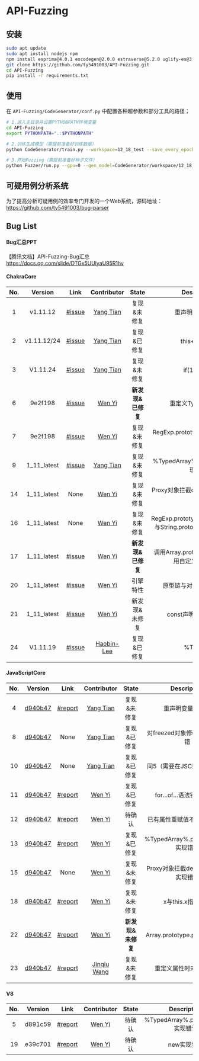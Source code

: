 # API-Fuzzing

## 安装

```bash
sudo apt update
sudo apt install nodejs npm
npm install esprima@4.0.1 escodegen@2.0.0 estraverse@5.2.0 uglify-es@3.3.9
git clone https://github.com/ty5491003/API-Fuzzing.git
cd API-Fuzzing
pip install -r requirements.txt
```



## 使用

在 `API-Fuzzing/CodeGenerator/conf.py` 中配置各种超参数和部分工具的路径；

```bash
# 1.进入主目录并设置PYTHONPATH环境变量
cd API-Fuzzing
export PYTHONPATH=".:$PYTHONPATH"

# 2.训练生成模型（需提前准备好训练数据）
python CodeGenerator/train.py --workspace=12_18_test --save_every_epoch=10 --batch_size=32 --embedding_size=32 --data_number=10000 --max_length=2000 --gpu=0 --epoch=50 --n_layers=2 --data_path=../../data/top2000FinalCorpus.db

# 3.开始Fuzzing（需提前准备好种子文件）
python Fuzzer/run.py --gpu=0 --gen_model=CodeGenerator/workspace/12_18_test/model_50.ckpt
```



## 可疑用例分析系统

为了提高分析可疑用例的效率专门开发的一个Web系统，源码地址：https://github.com/ty5491003/bug-parser



## Bug List

#### Bug汇总PPT

【腾讯文档】API-Fuzzing-Bug汇总
https://docs.qq.com/slide/DTGx5UUlyaU95R1hv

#### ChakraCore

| No.  |   Version   |                             Link                             |                Contributor                |    State    |   Description    |
| :--: | :---------: | :----------------------------------------------------------: | :---------------------------------------: | :---------: | :--------------: |
|  1   |  v1.11.12   | [#issue](https://github.com/chakra-core/ChakraCore/issues/6546) | [Yang Tian](https://github.com/ty5491003) | 复现&未修复 | 重声明变量未报错 |
|  2   | v1.11.12/24 | [#issue](https://github.com/chakra-core/ChakraCore/issues/6550) | [Yang Tian](https://github.com/ty5491003) | 复现&已修复 |   this++未报错   |
|  3   |  V1.11.24   | [#issue](https://github.com/chakra-core/ChakraCore/issues/6553) | [Yang Tian](https://github.com/ty5491003) | 复现&未修复 |   if(1)未报错    |
|  6   |   9e2f198   | [#issue](https://github.com/chakra-core/ChakraCore/issues/6567) |   [Wen Yi](https://github.com/YiWen-y)    | **新发现&已修复** | 重定义TypeError异常 |
|  7   |   9e2f198   | [#issue](https://github.com/chakra-core/ChakraCore/issues/6569) |   [Wen Yi](https://github.com/YiWen-y)    | 复现&未修复 |RegExp.prototype.toString实现错误|
| 9 | 1_11_latest | [#issue](https://github.com/microsoft/ChakraCore/issues/6503) | [Yang Tian](https://github.com/ty5491003) | 复现&未修复 |%TypedArray%.prototype.sort实现错误|
| 14 | 1_11_latest | None | [Wen Yi](https://github.com/YiWen-y) | 复现&未修复 |Proxy对象拦截defineProperty实现错误|
| 16 | 1_11_latest | None | [Wen Yi](https://github.com/YiWen-y) | 复现&未修复 |RegExp.prototype[Symbol.match]与String.prototype.match不关联|
| 17 | 1_11_latest | [#issue](https://github.com/chakra-core/ChakraCore/issues/6582) | [Wen Yi](https://github.com/YiWen-y) | **新发现&已修复** |调用Array.prototype.push时不使用自定义的set方法|
| 20 | 1_11_latest | [#issue](https://github.com/chakra-core/ChakraCore/issues/6589) | [Wen Yi](https://github.com/YiWen-y) | 引擎特性 |原型链与对象不匹配未报错|
| 21 | 1_11_latest | [#issue](https://github.com/chakra-core/ChakraCore/issues/6590) | [Wen Yi](https://github.com/YiWen-y) | 新发现&未修复 |const声明常量后可修改|
| 24 | V1.11.19 | [#issue](https://github.com/chakra-core/ChakraCore/issues/6503) | [Haobin-Lee](https://github.com/Haobin-Lee) | 复现&已修复 |%Typed%|

#### JavaScriptCore

| No.  |                           Version                            |                           Link                            |                Contributor                |  State   |   Description    |
| :--: | :----------------------------------------------------------: | :-------------------------------------------------------: | :---------------------------------------: | :------: | :--------------: |
|  4   | [d940b47](https://github.com/WebKit/WebKit-http/commit/d940b477848884f63752d25491d9dd0b9d3ccb2d) | [#report](https://bugs.webkit.org/show_bug.cgi?id=220142) | [Yang Tian](https://github.com/ty5491003) | 复现&未修复 | 重声明变量未报错 |
| 8 | [d940b47](https://github.com/WebKit/WebKit-http/commit/d940b477848884f63752d25491d9dd0b9d3ccb2d) | None | [Yang Tian](https://github.com/ty5491003) | 复现&已修复 | 对freezed对象修改length未报错 |
| 10 | [d940b47](https://github.com/WebKit/WebKit-http/commit/d940b477848884f63752d25491d9dd0b9d3ccb2d) | None | [Yang Tian](https://github.com/ty5491003) | 复现&已修复 | 同5（需要在JSC新版本验证） |
| 11 | [d940b47](https://github.com/WebKit/WebKit-http/commit/d940b477848884f63752d25491d9dd0b9d3ccb2d) | [#report](https://bugs.webkit.org/show_bug.cgi?id=220506) | [Wen Yi](https://github.com/YiWen-y) | 复现&已修复 | for...of...语法错误未报错 |
| 12 | [d940b47](https://github.com/WebKit/WebKit-http/commit/d940b477848884f63752d25491d9dd0b9d3ccb2d) | [#report](https://bugs.webkit.org/show_bug.cgi?id=220574) | [Wen Yi](https://github.com/YiWen-y) | 待确认 | 已有属性重赋值不调用set方法 |
| 13 | [d940b47](https://github.com/WebKit/WebKit-http/commit/d940b477848884f63752d25491d9dd0b9d3ccb2d) | [#report](https://bugs.webkit.org/show_bug.cgi?id=220507) | [Wen Yi](https://github.com/YiWen-y) | 复现&已修复 | %TypedArray%.prototype.sort实现错误 |
| 15 | [d940b47](https://github.com/WebKit/WebKit-http/commit/d940b477848884f63752d25491d9dd0b9d3ccb2d) | None | [Wen Yi](https://github.com/YiWen-y) | 复现&未修复 | Proxy对象拦截defineProperty实现错误 |
| 18 | [d940b47](https://github.com/WebKit/WebKit-http/commit/d940b477848884f63752d25491d9dd0b9d3ccb2d) | [#report](https://bugs.webkit.org/show_bug.cgi?id=220842) | [Wen Yi](https://github.com/YiWen-y) | 复现&未修复 | x与this.x指向不同 |
| 22 | [d940b47](https://github.com/WebKit/WebKit-http/commit/d940b477848884f63752d25491d9dd0b9d3ccb2d) | [#report](https://bugs.webkit.org/show_bug.cgi?id=221177) | [Wen Yi](https://github.com/YiWen-y) | **新发现&未修复** | Array.prototype.push实现异常 |
| 23 | [d940b47](https://github.com/WebKit/WebKit-http/commit/d940b477848884f63752d25491d9dd0b9d3ccb2d) | [#report](https://bugs.webkit.org/show_bug.cgi?id=221176) | [Jinqiu Wang](https://github.com/qiudaoyuyesok) | 复现&未修复 | 重定义属性时未更新属性 |

#### V8

| No.  | Version |                             Link                             |             Contributor              | State  |            Description             |
| :--: | :-----: | :----------------------------------------------------------: | :----------------------------------: | :----: | :--------------------------------: |
|  5   | d891c59 | [#report](https://bugs.chromium.org/p/v8/issues/detail?id=11294) | [Wen Yi](https://github.com/YiWen-y) | 待确认 | %TypedArray%.prototype.set实现错误 |
|  19  | e39c701 | [#report](https://bugs.chromium.org/p/v8/issues/detail?id=11359) | [Wen Yi](https://github.com/YiWen-y) | 待确认 |            new实现异常             |


